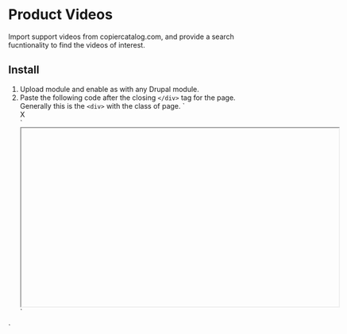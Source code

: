 # Product Videos
Import support videos from copiercatalog.com, and provide a search fucntionality to find the videos of interest.

## Install

1. Upload module and enable as with any Drupal module.
2. Paste the following code after the closing `</div>` tag for the page. Generally this is the `<div>` with the class of page.
  `<div id="product-video-lightbox" class="hide">
    <div id="close-box">X</div>
    <div id="video-frame">`
      <iframe src="" height="360" width="640"></iframe>
    `</div>
  </div>
  <div id="pvl-overlay" class="hide"></div>`
  
